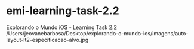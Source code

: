 # emi-learning-task-2.2
Explorando o Mundo iOS - Learning Task 2.2
/Users/jeovanebarbosa/Desktop/explorando-o-mundo-ios/imagens/auto-layout-lt2-especificacao-alvo.jpg
